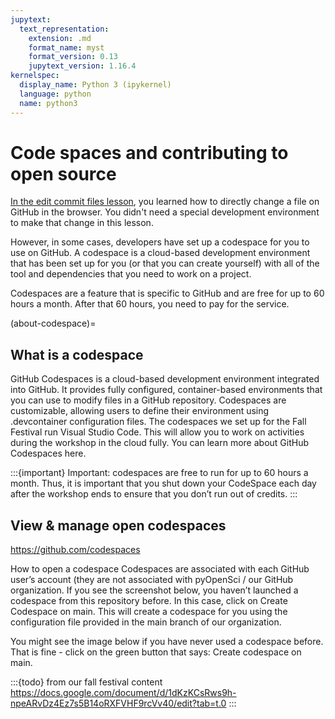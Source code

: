 ```yaml
---
jupytext:
  text_representation:
    extension: .md
    format_name: myst
    format_version: 0.13
    jupytext_version: 1.16.4
kernelspec:
  display_name: Python 3 (ipykernel)
  language: python
  name: python3
---
```


# Code spaces and contributing to open source

[In the edit commit files lesson](pyos-edit-commit-files), you learned how to directly change a file on GitHub in the browser. You didn't need a special development environment to make that change in this lesson.

However, in some cases, developers have set up a codespace for you to use on GitHub. A codespace is a cloud-based development environment that has been set up for you (or that you can create yourself) with all of the tool and dependencies that you need to work on a project.

Codespaces are a feature that is specific to GitHub and are free for up to 60 hours a month. After that 60 hours, you need to pay for the service.

(about-codespace)=

## What is a codespace

GitHub Codespaces is a cloud-based development environment integrated into GitHub. It provides fully configured, container-based environments that you can use to modify files in a GitHub repository.
Codespaces are customizable, allowing users to define their environment using .devcontainer configuration files. The codespaces we set up for the Fall Festival run Visual Studio Code. This will allow you to work on activities during the workshop in the cloud fully. You can learn more about GitHub Codespaces here.

:::{important}
Important: codespaces are free to run for up to 60 hours a month. Thus, it is important that you shut down your CodeSpace each day after the workshop ends to ensure that you don’t run out of credits.
:::

## View & manage open codespaces

<https://github.com/codespaces>

How to open a codespace
Codespaces are associated with each GitHub user’s account (they are not associated with pyOpenSci / our GitHub organization. If you see the screenshot below, you haven’t launched a codespace from this repository before. In this case, click on Create Codespace on main. This will create a codespace for you using the configuration file provided in the main branch of our organization.

You might see the image below if you have never used a codespace before. That is fine - click on the green button that says: Create codespace on main.

:::{todo}
from our fall festival content
<https://docs.google.com/document/d/1dKzKCsRws9h-npeARvDz4Ez7s5B14oRXFVHF9rcVv40/edit?tab=t.0>
:::
